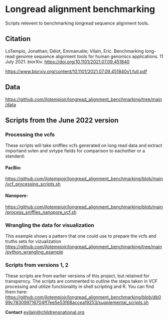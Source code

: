 # Longread alignment benchmarking

Scripts relevent to benchmarking longread sequence alignment tools.

## Citation

LoTempio, Jonathan; Délot, Emmanuèle; Vilain, Eric. Benchmarking long-read genome sequence alignment tools for human genomics applications. 11 July 2021. biorXiv. https://doi.org/10.1101/2021.07.09.451840

https://www.biorxiv.org/content/10.1101/2021.07.09.451840v1.full.pdf

## Data

https://github.com/jlotempiojr/longread_alignment_benchmarking/tree/main/data

## Scripts from the June 2022 version

### Processing the vcfs
These scripts will take sniffles vcfs generated on long read data and extract importand svlen and svtype fields for comparison to eachother or a standard:

#### PacBio:
https://github.com/jlotempiojr/longread_alignment_benchmarking/blob/main/vcf_processing_scripts.sh

#### Nanopore:
https://github.com/jlotempiojr/longread_alignment_benchmarking/blob/main/process_sniffles_nanopore_vcf.sh

### Wrangling the data for visualization
This example shows a pattern that one could use to prepare the vcfs and truths sets for vizualization
https://github.com/jlotempiojr/longread_alignment_benchmarking/tree/main/python_wrangling_example

### Scripts from versions 1, 2
These scripts are from earlier versions of this project, but retained for transperncy. The scripts are commented to outline the steps taken in VCF processing and utilize functionality in shell scripting and R. You can find them here:
https://github.com/jlotempiojr/longread_alignment_benchmarking/blob/db099c783099716704ff7ee5e53f68accea19253/supplemental_scripts.sh

**Contact**
evilain@childrensnational.org
